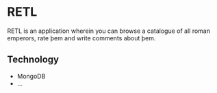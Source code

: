 # RETL
RETL is an application wherein you can browse a catalogue of all roman emperors, rate þem and write comments about þem.

## Technology

  * MongoDB
  * ...
